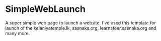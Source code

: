 # SimpleWebLaunch
 A super simple web page to launch a website. I've used this template for launch of the kelaniyatemple.lk, sasnaka.org, learnsteer.sasnaka.org and many more.
